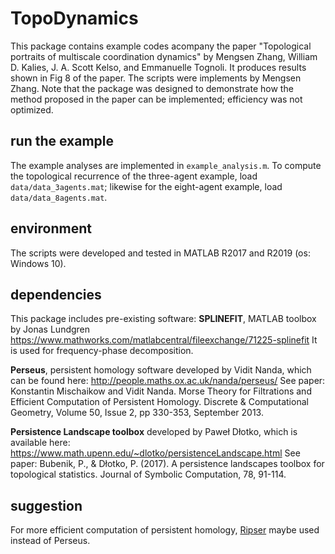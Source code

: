 # TopoDynamics

This package contains example codes acompany the paper "Topological
portraits of multiscale coordination dynamics" by Mengsen Zhang, William D.
Kalies, J. A. Scott Kelso, and Emmanuelle Tognoli. It produces results
shown in Fig 8 of the paper. The scripts were implements by Mengsen Zhang. Note that the package was designed to demonstrate how the method proposed in the paper can be implemented; efficiency was not optimized. 

## run the example
The example analyses are implemented in `example_analysis.m`. To compute the topological recurrence of the three-agent example, load `data/data_3agents.mat`; likewise for the eight-agent example, load `data/data_8agents.mat`.

## environment
The scripts were developed and tested in MATLAB R2017 and R2019 (os: Windows 10).

## dependencies
This package includes pre-existing software: 
**SPLINEFIT**, MATLAB toolbox by Jonas Lundgren https://www.mathworks.com/matlabcentral/fileexchange/71225-splinefit
It is used for frequency-phase decomposition.

**Perseus**, persistent homology software developed by Vidit Nanda, which can be found here: 
http://people.maths.ox.ac.uk/nanda/perseus/
See paper: Konstantin Mischaikow and Vidit Nanda. Morse Theory for Filtrations and Efficient Computation of Persistent Homology. Discrete & Computational Geometry, Volume 50, Issue 2, pp 330-353, September 2013.

**Persistence Landscape toolbox** developed by Paweł Dłotko, which is available here: 
 https://www.math.upenn.edu/~dlotko/persistenceLandscape.html
See paper: Bubenik, P., & Dłotko, P. (2017). A persistence landscapes toolbox for topological statistics. Journal of Symbolic Computation, 78, 91-114.

## suggestion
For more efficient computation of persistent homology, [Ripser](https://github.com/Ripser/ripser) maybe used instead of Perseus. 